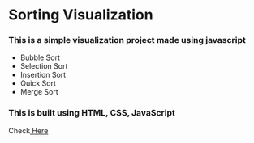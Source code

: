 # Sorting Visualization
### This is a simple visualization project made using javascript 
- Bubble Sort 
- Selection Sort
- Insertion Sort
- Quick Sort
- Merge Sort

### This is built using HTML, CSS, JavaScript <br/>

Check<a href="https://princebansal7.github.io/Sorting-Visualizer/"> Here</a>

